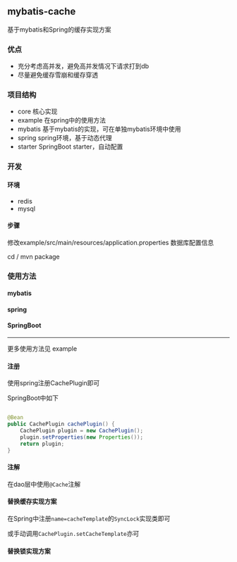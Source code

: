 ## mybatis-cache

基于mybatis和Spring的缓存实现方案


### 优点

- 充分考虑高并发，避免高并发情况下请求打到db
- 尽量避免缓存雪崩和缓存穿透

### 项目结构

- core 核心实现
- example 在spring中的使用方法
- mybatis 基于mybatis的实现，可在单独mybatis环境中使用
- spring spring环境，基于动态代理
- starter SpringBoot starter，自动配置


### 开发

#### 环境

- redis
- mysql

#### 步骤

修改example/src/main/resources/application.properties 数据库配置信息

cd /
mvn package

### 使用方法

#### mybatis

#### spring

#### SpringBoot

---
更多使用方法见 example

#### 注册
使用spring注册CachePlugin即可

SpringBoot中如下

```java

@Bean
public CachePlugin cachePlugin() {
    CachePlugin plugin = new CachePlugin();
    plugin.setProperties(new Properties());
    return plugin;
}

```

#### 注解

在dao层中使用`@Cache`注解


#### 替换缓存实现方案

在Spring中注册`name=cacheTemplate`的`SyncLock`实现类即可

或手动调用`CachePlugin.setCacheTemplate`亦可

#### 替换锁实现方案